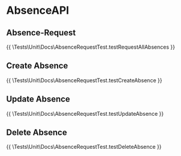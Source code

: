 # AbsenceAPI

## Absence-Request
{{ \Tests\Unit\Docs\AbsenceRequestTest.testRequestAllAbsences }}

## Create Absence

{{ \Tests\Unit\Docs\AbsenceRequestTest.testCreateAbsence }}

## Update Absence

{{ \Tests\Unit\Docs\AbsenceRequestTest.testUpdateAbsence }}

## Delete Absence

{{ \Tests\Unit\Docs\AbsenceRequestTest.testDeleteAbsence }}